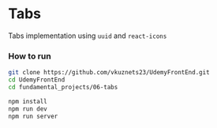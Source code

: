 # Tabs

Tabs implementation using `uuid` and `react-icons`

### How to run

```bash
git clone https://github.com/vkuznets23/UdemyFrontEnd.git
cd UdemyFrontEnd
cd fundamental_projects/06-tabs
```

```bash
npm install
npm run dev
npm run server
```
